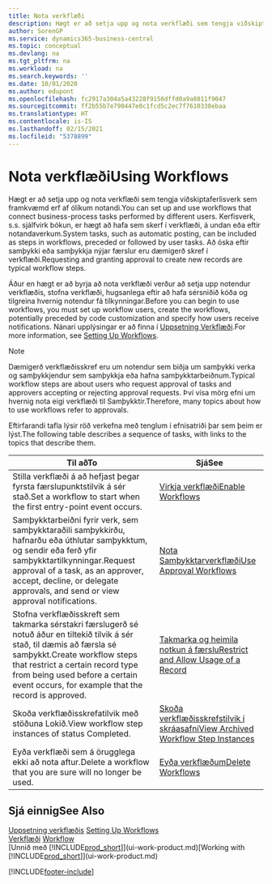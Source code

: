 ```yaml
---
title: Nota verkflæði
description: Hægt er að setja upp og nota verkflæði sem tengja viðskiptaferlisverk sem framkvæmd erf af ólíkum notandi. Frekari upplýsingar um mismunandi skref sem þú þarft að taka til að nota verkflæði.
author: SorenGP
ms.service: dynamics365-business-central
ms.topic: conceptual
ms.devlang: na
ms.tgt_pltfrm: na
ms.workload: na
ms.search.keywords: ''
ms.date: 10/01/2020
ms.author: edupont
ms.openlocfilehash: fc2917a304a5a43228f9156dffd0a9a8011f9047
ms.sourcegitcommit: ff2b55b7e790447e0c1fcd5c2ec7f7610338ebaa
ms.translationtype: HT
ms.contentlocale: is-IS
ms.lasthandoff: 02/15/2021
ms.locfileid: "5378899"
---
```

# <a name="using-workflows"></a><span data-ttu-id="6c91f-104">Nota verkflæði</span><span class="sxs-lookup"><span data-stu-id="6c91f-104">Using Workflows</span></span>
<span data-ttu-id="6c91f-105">Hægt er að setja upp og nota verkflæði sem tengja viðskiptaferlisverk sem framkvæmd erf af ólíkum notandi.</span><span class="sxs-lookup"><span data-stu-id="6c91f-105">You can set up and use workflows that connect business-process tasks performed by different users.</span></span> <span data-ttu-id="6c91f-106">Kerfisverk, s.s. sjálfvirk bókun, er hægt að hafa sem skerf í verkflæði, á undan eða eftir notandaverkum.</span><span class="sxs-lookup"><span data-stu-id="6c91f-106">System tasks, such as automatic posting, can be included as steps in workflows, preceded or followed by user tasks.</span></span> <span data-ttu-id="6c91f-107">Að óska eftir samþykki eða samþykkja nýjar færslur eru dæmigerð skref í verkflæði.</span><span class="sxs-lookup"><span data-stu-id="6c91f-107">Requesting and granting approval to create new records are typical workflow steps.</span></span>  

 <span data-ttu-id="6c91f-108">Áður en hægt er að byrja að nota verkflæði verður að setja upp notendur verkflæðis, stofna verkflæði, hugsanlega eftir að hafa sérsniðið kóða og tilgreina hvernig notendur fá tilkynningar.</span><span class="sxs-lookup"><span data-stu-id="6c91f-108">Before you can begin to use workflows, you must set up workflow users, create the workflows, potentially preceded by code customization and specify how users receive notifications.</span></span> <span data-ttu-id="6c91f-109">Nánari upplýsingar er að finna í [Uppsetning Verkflæði](across-set-up-workflows.md).</span><span class="sxs-lookup"><span data-stu-id="6c91f-109">For more information, see [Setting Up Workflows](across-set-up-workflows.md).</span></span>  

> [!NOTE]  
>  <span data-ttu-id="6c91f-110">Dæmigerð verkflæðisskref eru um notendur sem biðja um samþykki verka og samþykkjendur sem samþykkja eða hafna samþykktarbeiðnum.</span><span class="sxs-lookup"><span data-stu-id="6c91f-110">Typical workflow steps are about users who request approval of tasks and approvers accepting or rejecting approval requests.</span></span> <span data-ttu-id="6c91f-111">Því vísa mörg efni um hvernig nota eigi verkflæði til Samþykktir.</span><span class="sxs-lookup"><span data-stu-id="6c91f-111">Therefore, many topics about how to use workflows refer to approvals.</span></span>  

 <span data-ttu-id="6c91f-112">Eftirfarandi tafla lýsir röð verkefna með tenglum í efnisatriði þar sem þeim er lýst.</span><span class="sxs-lookup"><span data-stu-id="6c91f-112">The following table describes a sequence of tasks, with links to the topics that describe them.</span></span>  

|<span data-ttu-id="6c91f-113">**Til að**</span><span class="sxs-lookup"><span data-stu-id="6c91f-113">**To**</span></span>|<span data-ttu-id="6c91f-114">**Sjá**</span><span class="sxs-lookup"><span data-stu-id="6c91f-114">**See**</span></span>|  
|------------|-------------|  
|<span data-ttu-id="6c91f-115">Stilla verkflæði á að hefjast þegar fyrsta færslupunktstilvik á sér stað.</span><span class="sxs-lookup"><span data-stu-id="6c91f-115">Set a workflow to start when the first entry-point event occurs.</span></span>|[<span data-ttu-id="6c91f-116">Virkja verkflæði</span><span class="sxs-lookup"><span data-stu-id="6c91f-116">Enable Workflows</span></span>](across-how-to-enable-workflows.md)|  
|<span data-ttu-id="6c91f-117">Samþykktarbeiðni fyrir verk, sem samþykktaraðili samþykkirðu, hafnarðu eða úthlutar samþykktum, og sendir eða ferð yfir samþykktartilkynningar.</span><span class="sxs-lookup"><span data-stu-id="6c91f-117">Request approval of a task, as an approver, accept, decline, or delegate approvals, and send or view approval notifications.</span></span>|[<span data-ttu-id="6c91f-118">Nota Samþykktarverkflæði</span><span class="sxs-lookup"><span data-stu-id="6c91f-118">Use Approval Workflows</span></span>](across-how-use-approval-workflows.md)|  
|<span data-ttu-id="6c91f-119">Stofna verkflæðisskreft sem takmarka sérstakri færslugerð sé notuð áður en tiltekið tilvik á sér stað, til dæmis að færsla sé samþykkt.</span><span class="sxs-lookup"><span data-stu-id="6c91f-119">Create workflow steps that restrict a certain record type from being used before a certain event occurs, for example that the record is approved.</span></span>|[<span data-ttu-id="6c91f-120">Takmarka og heimila notkun á færslu</span><span class="sxs-lookup"><span data-stu-id="6c91f-120">Restrict and Allow Usage of a Record</span></span>](across-how-to-restrict-and-allow-usage-of-a-record.md)|  
|<span data-ttu-id="6c91f-121">Skoða verkflæðisskrefatilvik með stöðuna Lokið.</span><span class="sxs-lookup"><span data-stu-id="6c91f-121">View workflow step instances of status Completed.</span></span>|[<span data-ttu-id="6c91f-122">Skoða verkflæðisskrefstilvik í skráasafni</span><span class="sxs-lookup"><span data-stu-id="6c91f-122">View Archived Workflow Step Instances</span></span>](across-how-to-view-archived-workflow-step-instances.md)|  
|<span data-ttu-id="6c91f-123">Eyða verkflæði sem á örugglega ekki að nota aftur.</span><span class="sxs-lookup"><span data-stu-id="6c91f-123">Delete a workflow that you are sure will no longer be used.</span></span>|[<span data-ttu-id="6c91f-124">Eyða verkflæðum</span><span class="sxs-lookup"><span data-stu-id="6c91f-124">Delete Workflows</span></span>](across-how-to-delete-workflows.md)|  

## <a name="see-also"></a><span data-ttu-id="6c91f-125">Sjá einnig</span><span class="sxs-lookup"><span data-stu-id="6c91f-125">See Also</span></span>  
<span data-ttu-id="6c91f-126">[Uppsetning verkflæðis](across-set-up-workflows.md) </span><span class="sxs-lookup"><span data-stu-id="6c91f-126">[Setting Up Workflows](across-set-up-workflows.md) </span></span>  
<span data-ttu-id="6c91f-127">[Verkflæði](across-workflow.md) </span><span class="sxs-lookup"><span data-stu-id="6c91f-127">[Workflow](across-workflow.md) </span></span>  
<span data-ttu-id="6c91f-128">[Unnið með [!INCLUDE[prod_short](includes/prod_short.md)]](ui-work-product.md)</span><span class="sxs-lookup"><span data-stu-id="6c91f-128">[Working with [!INCLUDE[prod_short](includes/prod_short.md)]](ui-work-product.md)</span></span>


[!INCLUDE[footer-include](includes/footer-banner.md)]